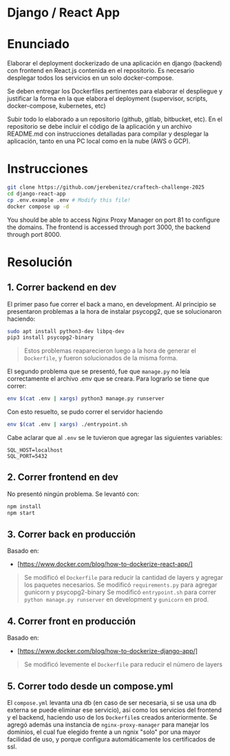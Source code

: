 # Django / React App

# Enunciado
Elaborar el deployment dockerizado de una aplicación en django (backend) con frontend en React.js contenida en el repositorio. Es necesario desplegar todos los servicios
en un solo docker-compose.

Se deben entregar los Dockerfiles pertinentes para elaborar el despliegue y justificar la forma en la que elabora el deployment (supervisor, scripts, docker-compose, kubernetes, etc)

Subir todo lo elaborado a un repositorio (github, gitlab, bitbucket, etc). En el repositorio se debe incluir el código de la aplicación y un archivo README.md con instrucciones detalladas para compilar y desplegar la aplicación, tanto en una PC local como en la nube (AWS o GCP).


# Instrucciones

```bash
git clone https://github.com/jerebenitez/craftech-challenge-2025
cd django-react-app
cp .env.example .env # Modify this file!
docker compose up -d
```

You should be able to access Nginx Proxy Manager on port 81 to configure the domains. The frontend is accessed through port 3000, the backend through port 8000.

# Resolución
## 1. Correr backend en dev

El primer paso fue correr el back a mano, en development. Al principio se presentaron problemas a la hora de instalar psycopg2, que se solucionaron haciendo:

```bash
sudo apt install python3-dev libpq-dev
pip3 install psycopg2-binary
```

> Estos problemas reaparecieron luego a la hora de generar el `Dockerfile`, y fueron solucionados de la misma forma.

El segundo problema que se presentó, fue que `manage.py` no leía correctamente el archivo .env que se creara. Para lograrlo se tiene que correr:

```bash
env $(cat .env | xargs) python3 manage.py runserver
```

Con esto resuelto, se pudo correr el servidor haciendo

```bash
env $(cat .env | xargs) ./entrypoint.sh
```

Cabe aclarar que al `.env` se le tuvieron que agregar las siguientes variables:

```.env
SQL_HOST=localhost
SQL_PORT=5432
```

## 2. Correr frontend en dev

No presentó ningún problema. Se levantó con:

```bash
npm install
npm start
```

## 3. Correr back en producción

Basado en:
- [https://www.docker.com/blog/how-to-dockerize-react-app/]

> Se modificó el `Dockerfile` para reducir la cantidad de layers y agregar los paquetes necesarios.
> Se modificó `requirements.py` para agregar gunicorn y psycopg2-binary
> Se modificó `entrypoint.sh` para correr `python manage.py runserver` en development y `gunicorn` en prod. 

## 4. Correr front en producción

Basado en:
- [https://www.docker.com/blog/how-to-dockerize-django-app/]

> Se modificó levemente el `Dockerfile` para reducir el número de layers


## 5. Correr todo desde un compose.yml

El `compose.yml` levanta una db (en caso de ser necesaria, si se usa una db externa se puede eliminar ese servicio), así como los servicios del frontend y el backend, haciendo uso de los `Dockerfile`s creados anteriormente. Se agregó además una instancia de `nginx-proxy-manager` para manejar los dominios, el cual fue elegido frente a un ngnix "solo" por una mayor facilidad de uso, y porque configura automáticamente los certificados de ssl.
